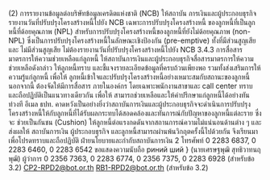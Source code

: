 (2) การรายงานข้อมูลต่อบริษัทข้อมูลเครดิตแห่งชาติ (NCB) ให้สถาบัน
การเงินและผู้ประกอบธุรกิจรายงานวันที่ปรับปรุงโครงสร้างหนี้ไปยัง NCB เฉพาะการปรับปรุงโครงสร้างหนี้
ของลูกหนี้ที่เป็นลูกหนี้ที่ด้อยคุณภาพ (NPL) สำหรับการปรับปรุงโครงสร้างหนี้ของลูกหนี้ที่ยังไม่ด้อยคุณภาพ
(non-NPL) ซึ่งเป็นการปรับปรุงโครงสร้างหนี้ในลักษณะเชิงป้องกัน (pre-emptive) ทั้งที่มีส่วนสูญเสียและ
ไม่มีส่วนสูญเสีย ไม่ต้องรายงานวันที่ปรับปรุงโครงสร้างหนี้ไปยัง NCB
3.4.3 การสื่อสารมาตรการให้ความช่วยเหลือแก่ลูกหนี้
ให้สถาบันการเงินและผู้ประกอบธุรกิจสื่อสารมาตรการให้ความช่วยเหลือดังกล่าว
ให้ลูกหนี้ทราบ และชี้แจงรายละเอียดข้อมูลที่ครบถ้วนเพียงพอ รวมทั้งส่งเสริมการให้ความรู้แก่ลูกหนี้ เพื่อให้
ลูกหนี้เข้าใจและปรับปรุงโครงสร้างหนี้อย่างเหมาะสมกับสถานะของลูกหนี้ นอกจากนี้ ต้องจัดให้มีการสื่อสาร
ภายในองค์กร โดยเฉพาะพนักงานสาขาและ call center ทราบและถือปฏิบัติเป็นแนวทางเดียวกัน เพื่อให้
สามารถช่วยเหลือและให้คำปรึกษาแก่ลูกหนี้ได้อย่างทันท่วงที
อีเมล
ธปท. คาดหวังเป็นอย่างยิ่งว่าสถาบันการเงินและผู้ประกอบธุรกิจจะดำเนินการปรับปรุง
โครงสร้างหนี้ให้กับลูกหนี้ที่ได้รับผลกระทบได้สอดคล้องและทันการณ์กับปัญหาของลูกหนี้แต่ละราย ซึ่งจะ
ช่วยเป็นกันชน (Cushion) ให้ลูกหนี้ต่อแรงกดดันจากสถานการณ์ความไม่แน่นอนด้านต่าง ๆ และส่งผลให้
สถาบันการเงิน ผู้ประกอบธุรกิจ และลูกหนี้สามารถผ่านพ้นวิกฤตครั้งนี้ไปด้วยกัน
จึงเรียนมาเพื่อโปรดทราบและถือปฏิบัติ
ฝ่ายนโยบายและกำกับสถาบันการเงิน 2
โทรศัพท์ 0 2283 6837, 0 2283 6460, 0 2283 6542
ขอแสดงความนับถือ
риний ший
}
(นายเศรษฐพุฒิ สุทธิวาทนฤพุฒิ)
ผู้ว่าการ
0 2356 7363, 0 2283 6774, 0 2356 7375, 0 2283 6928 (สำหรับข้อ 3.2)
CP2-RPD2@bot.or.th
RB1-RPD2@bot.or.th (สำหรับข้อ 3.2)
